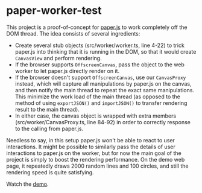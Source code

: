 
# paper-worker-test

This project is a proof-of-concept for [paper.js](https://github.com/paperjs/paper.js) to work completely off the DOM thread. The idea consists of several ingredients:

- Create several stub objects (src/worker/worker.ts, line 4-22) to trick paper.js into thinking that it is running in the DOM, so that it would create `CanvasView` and perform rendering.
- If the browser supports `OffscreenCanvas`, pass the object to the web worker to let paper.js directly render on it.
- If the browser doesn't support `OffscreenCanvas`, use our `CanvasProxy` instead, which will capture all manipulations by paper.js on the canvas, and then notify the main thread to repeat the exact same manipulations. This minimize the work load of the main thread (as opposed to the method of using `exportJSON()` and `importJSON()` to transfer rendering result to the main thread).
- In either case, the canvas object is wrapped with extra members (src/worker/CanvasProxy.ts, line 84-92) in order to correctly response to the calling from paper.js.

Needless to say, in this setup paper.js won't be able to react to user interactions. It might be possible to similarly pass the details of user interactions to paper.js on the worker, but for now the main goal of the project is simply to boost the rendering performance. On the demo web page, it repeatedly draws 2000 random lines and 100 circles, and still the rendering speed is quite satisfying.

Watch the [demo](https://mutsuntsai.github.io/paper-worker-test).